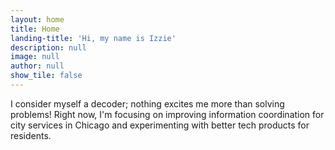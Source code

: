 ```yaml
---
layout: home
title: Home
landing-title: 'Hi, my name is Izzie'
description: null
image: null
author: null
show_tile: false
---
```


I consider myself a decoder; nothing excites me more than solving problems! Right now, I'm focusing on improving information coordination for city services in Chicago and experimenting with better tech products for residents. 
